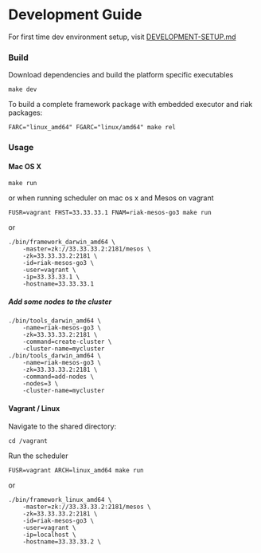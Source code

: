 # Development Guide

For first time dev environment setup, visit [DEVELOPMENT-SETUP.md](DEVELOPMENT-SETUP.md)

### Build

Download dependencies and build the platform specific executables

```
make dev
```

To build a complete framework package with embedded executor and riak packages:

```
FARC="linux_amd64" FGARC="linux/amd64" make rel
```

### Usage

#### Mac OS X

```
make run
```

or when running scheduler on mac os x and Mesos on vagrant

```
FUSR=vagrant FHST=33.33.33.1 FNAM=riak-mesos-go3 make run
```

or

```
./bin/framework_darwin_amd64 \
    -master=zk://33.33.33.2:2181/mesos \
    -zk=33.33.33.2:2181 \
    -id=riak-mesos-go3 \
    -user=vagrant \
    -ip=33.33.33.1 \
    -hostname=33.33.33.1
```

##### Add some nodes to the cluster

```
./bin/tools_darwin_amd64 \
    -name=riak-mesos-go3 \
    -zk=33.33.33.2:2181 \
    -command=create-cluster \
    -cluster-name=mycluster
./bin/tools_darwin_amd64 \
    -name=riak-mesos-go3 \
    -zk=33.33.33.2:2181 \
    -command=add-nodes \
    -nodes=3 \
    -cluster-name=mycluster
```

#### Vagrant / Linux

Navigate to the shared directory:

```
cd /vagrant
```

Run the scheduler

```
FUSR=vagrant ARCH=linux_amd64 make run
```

or

```
./bin/framework_linux_amd64 \
    -master=zk://33.33.33.2:2181/mesos \
    -zk=33.33.33.2:2181 \
    -id=riak-mesos-go3 \
    -user=vagrant \
    -ip=localhost \
    -hostname=33.33.33.2 \
```
